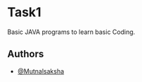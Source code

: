 
# Task1

Basic JAVA programs to learn basic Coding.


## Authors

- [@Mutnalsaksha](https://www.github.com/Mutnalsaksha)
